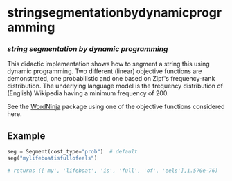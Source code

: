 # stringsegmentationbydynamicprogramming
### _string segmentation by dynamic programming_

This didactic implementation shows how to segment a string this using dynamic programming. 
Two different (linear) objective functions are demonstrated, one probabilistic and one based on
Zipf's frequency-rank distribution. The underlying language model is the frequency distribution
of (English) Wikipedia having a minimum frequency of 200.

See the [WordNinja](https://github.com/keredson/wordninja) package using one of the
objective functions considered here.

## Example
```python
seg = Segment(cost_type="prob")  # default
seg("mylifeboatisfullofeels")

# returns (['my', 'lifeboat', 'is', 'full', 'of', 'eels'],1.570e-76)
```